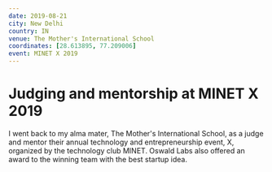 ```yaml
---
date: 2019-08-21
city: New Delhi
country: IN
venue: The Mother's International School
coordinates: [28.613895, 77.209006]
event: MINET X 2019
---
```


# Judging and mentorship at MINET X 2019

I went back to my alma mater, The Mother's International School, as a judge and mentor their annual technology and entrepreneurship event, X, organized by the technology club MINET. Oswald Labs also offered an award to the winning team with the best startup idea.
